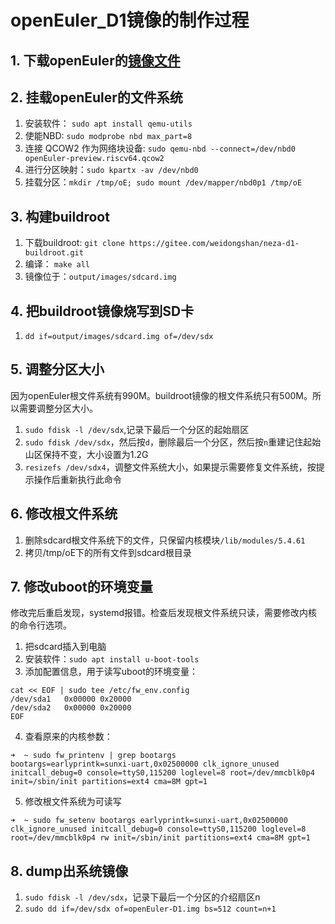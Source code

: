 # openEuler_D1镜像的制作过程

## 1. 下载openEuler的[镜像文件](https://repo.openeuler.org/openEuler-preview/RISC-V/Image/openEuler-preview.riscv64.qcow2)

## 2. 挂载openEuler的文件系统

1. 安装软件： `sudo apt install qemu-utils`
2. 使能NBD: `sudo modprobe nbd max_part=8`
3. 连接 QCOW2 作为网络块设备: `sudo qemu-nbd --connect=/dev/nbd0 openEuler-preview.riscv64.qcow2`
4. 进行分区映射：`sudo kpartx -av /dev/nbd0`
5. 挂载分区：`mkdir /tmp/oE; sudo mount /dev/mapper/nbd0p1 /tmp/oE`

## 3. 构建buildroot

1. 下载buildroot: `git clone https://gitee.com/weidongshan/neza-d1-buildroot.git`
2. 编译： `make all`
3. 镜像位于：`output/images/sdcard.img`

## 4. 把buildroot镜像烧写到SD卡

1. `dd if=output/images/sdcard.img of=/dev/sdx`

## 5. 调整分区大小

因为openEuler根文件系统有990M。buildroot镜像的根文件系统只有500M。所以需要调整分区大小。

1. `sudo fdisk -l /dev/sdx`,记录下最后一个分区的起始扇区
2. `sudo fdisk /dev/sdx`，然后按`d`，删除最后一个分区，然后按`n`重建记住起始山区保持不变，大小设置为1.2G
3. `resizefs /dev/sdx4`，调整文件系统大小，如果提示需要修复文件系统，按提示操作后重新执行此命令

## 6. 修改根文件系统

1. 删除sdcard根文件系统下的文件，只保留内核模块`/lib/modules/5.4.61`
2. 拷贝/tmp/oE下的所有文件到sdcard根目录

## 7. 修改uboot的环境变量

修改完后重启发现，systemd报错。检查后发现根文件系统只读，需要修改内核的命令行选项。

1. 把sdcard插入到电脑
2. 安装软件：`sudo apt install u-boot-tools`
3. 添加配置信息，用于读写uboot的环境变量：
```
cat << EOF | sudo tee /etc/fw_env.config
/dev/sda1	0x00000	0x20000
/dev/sda2	0x00000	0x20000
EOF
```
4. 查看原来的内核参数：
```
➜  ~ sudo fw_printenv | grep bootargs
bootargs=earlyprintk=sunxi-uart,0x02500000 clk_ignore_unused initcall_debug=0 console=ttyS0,115200 loglevel=8 root=/dev/mmcblk0p4 init=/sbin/init partitions=ext4 cma=8M gpt=1
```
5. 修改根文件系统为可读写
```
➜  ~ sudo fw_setenv bootargs earlyprintk=sunxi-uart,0x02500000 clk_ignore_unused initcall_debug=0 console=ttyS0,115200 loglevel=8 root=/dev/mmcblk0p4 rw init=/sbin/init partitions=ext4 cma=8M gpt=1
```

## 8. dump出系统镜像

1. `sudo fdisk -l /dev/sdx`，记录下最后一个分区的介绍扇区n
2. `sudo dd if=/dev/sdx of=openEuler-D1.img bs=512 count=n+1`